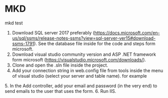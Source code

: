 # MKD
 mkd test

 1. Download SQL server 2017 preferably (https://docs.microsoft.com/en-us/sql/ssms/release-notes-ssms?view=sql-server-ver15#download-ssms-1791). See the database file inside for the code and steps form microsoft.
 2. Download visual studio community version and ASP .NET framework form microsoft (https://visualstudio.microsoft.com/downloads/).
 3. Clone and open the .sln file inside the project.
 4. Add your connection string in web.config file from tools inside the menu of visual studio (select your server and table name).
 for example <connectionStrings>
    <add name="DBCS" connectionString="Data Source=DESKTOP-H0NHKE3\MSSQLSERVER01;Initial Catalog=mkd;Integrated Security=True" providerName="System.Data.SqlClient" />
  </connectionStrings>
 5. In the Add controller, add your email and password (in the very end) to send emails to the user that uses the form.
 6. Run IIS.
